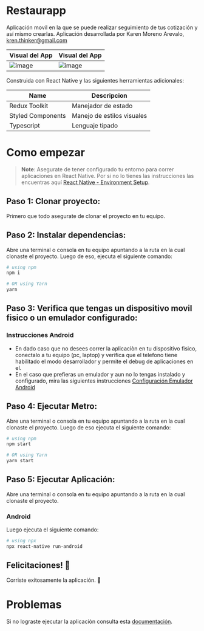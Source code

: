 # Restaurapp

Aplicación movil en la que se puede realizar seguimiento de tus cotización y así mismo crearlas.
Aplicación desarrollada por Karen Moreno Arevalo, kren.thinker@gmail.com


| Visual del App | Visual del App |
| ---      | ---       | 
| ![image](https://github.com/kremvalo/QuotesApp/assets/32576306/007edebc-19da-428b-abda-42e8ba6e3068)| ![image](https://github.com/kremvalo/QuotesApp/assets/32576306/1e11678f-a485-438e-9a59-6c98fd60479f)|

Construida con React Native y las siguientes herramientas adicionales: 

| Name     | Descripcion |
| ---      | ---       |
| Redux Toolkit | Manejador de estado |
| Styled Components     | Manejo de estilos visuales        |
| Typescript     | Lenguaje tipado        |


# Como empezar

>**Note**: Asegurate de tener configurado tu entorno para correr aplicaciones en React Native. Por si no lo tienes las instrucciones las encuentras aquí [React Native - Environment Setup](https://reactnative.dev/docs/environment-setup).


## Paso 1: Clonar proyecto: 

Primero que todo asegurate de clonar el proyecto en tu equipo. 

## Paso 2: Instalar dependencias: 

Abre una terminal o consola en tu equipo apuntando a la ruta en la cual clonaste el proyecto. 
Luego de eso, ejecuta el siguiente comando: 

```bash
# using npm
npm i

# OR using Yarn
yarn
```
## Paso 3: Verifica que tengas un dispositivo movil fisico o un emulador configurado: 

### Instrucciones Android

- En dado caso que no desees correr la aplicaciòn en tu dispositivo fisico, conectalo a tu equipo (pc, laptop) y verifica que el telefono tiene habilitado el modo desarrollador y permite el debug de aplicaciones en el.
- En el caso que prefieras un emulador y aun no lo tengas instalado y configurado, mira las siguientes instrucciones  [Configuración Emulador Android](https://developer.android.com/studio/run/emulator?hl=es-419)

## Paso 4: Ejecutar Metro: 

Abre una terminal o consola en tu equipo apuntando a la ruta en la cual clonaste el proyecto. 
Luego de eso ejecuta el siguiente comando: 

```bash
# using npm
npm start

# OR using Yarn
yarn start
```

## Paso 5: Ejecutar Aplicación: 

Abre una terminal o consola en tu equipo apuntando a la ruta en la cual clonaste el proyecto. 

### Android 
Luego ejecuta el siguiente comando: 

```bash
# using npx
npx react-native run-android
```

## Felicitaciones! :tada:

Corriste exitosamente la aplicación. :partying_face:

# Problemas

Si no lograste ejecutar la aplicaciòn consulta esta [documentación](https://reactnative.dev/docs/troubleshooting).
